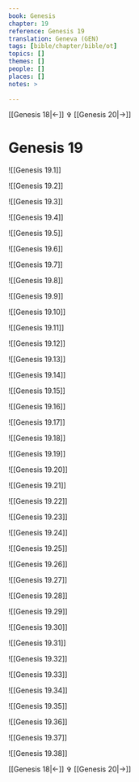 ```yaml
---
book: Genesis
chapter: 19
reference: Genesis 19
translation: Geneva (GEN)
tags: [bible/chapter/bible/ot]
topics: []
themes: []
people: []
places: []
notes: >
  
---
```


[[Genesis 18|<-]] ✞ [[Genesis 20|->]]

# Genesis 19

![[Genesis 19.1]]

![[Genesis 19.2]]

![[Genesis 19.3]]

![[Genesis 19.4]]

![[Genesis 19.5]]

![[Genesis 19.6]]

![[Genesis 19.7]]

![[Genesis 19.8]]

![[Genesis 19.9]]

![[Genesis 19.10]]

![[Genesis 19.11]]

![[Genesis 19.12]]

![[Genesis 19.13]]

![[Genesis 19.14]]

![[Genesis 19.15]]

![[Genesis 19.16]]

![[Genesis 19.17]]

![[Genesis 19.18]]

![[Genesis 19.19]]

![[Genesis 19.20]]

![[Genesis 19.21]]

![[Genesis 19.22]]

![[Genesis 19.23]]

![[Genesis 19.24]]

![[Genesis 19.25]]

![[Genesis 19.26]]

![[Genesis 19.27]]

![[Genesis 19.28]]

![[Genesis 19.29]]

![[Genesis 19.30]]

![[Genesis 19.31]]

![[Genesis 19.32]]

![[Genesis 19.33]]

![[Genesis 19.34]]

![[Genesis 19.35]]

![[Genesis 19.36]]

![[Genesis 19.37]]

![[Genesis 19.38]]

[[Genesis 18|<-]] ✞ [[Genesis 20|->]]
